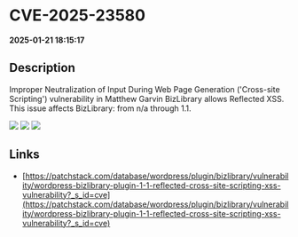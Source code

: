 # CVE-2025-23580

**2025-01-21 18:15:17**

## Description
Improper Neutralization of Input During Web Page Generation ('Cross-site Scripting') vulnerability in Matthew Garvin BizLibrary allows Reflected XSS. This issue affects BizLibrary: from n/a through 1.1.

![](https://img.shields.io/static/v1?label=Score&message=7.1&color=red)
![](https://img.shields.io/static/v1?label=Severity&message=HIGH&color=red)
![](https://img.shields.io/static/v1?label=CWE&message=XSS&color=green)

## Links
- [https://patchstack.com/database/wordpress/plugin/bizlibrary/vulnerability/wordpress-bizlibrary-plugin-1-1-reflected-cross-site-scripting-xss-vulnerability?_s_id=cve](https://patchstack.com/database/wordpress/plugin/bizlibrary/vulnerability/wordpress-bizlibrary-plugin-1-1-reflected-cross-site-scripting-xss-vulnerability?_s_id=cve)
